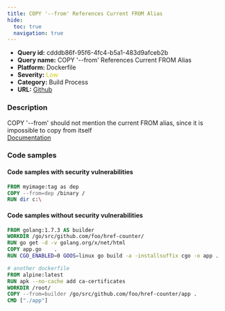 ```yaml
---
title: COPY '--from' References Current FROM Alias
hide:
  toc: true
  navigation: true
---
```


<style>
  .highlight .hll {
    background-color: #ff171742;
  }
  .md-content {
    max-width: 1100px;
    margin: 0 auto;
  }
</style>

-   **Query id:** cdddb86f-95f6-4fc4-b5a1-483d9afceb2b
-   **Query name:** COPY '--from' References Current FROM Alias
-   **Platform:** Dockerfile
-   **Severity:** <span style="color:#CC0">Low</span>
-   **Category:** Build Process
-   **URL:** [Github](https://github.com/Checkmarx/kics/tree/master/assets/queries/dockerfile/copy_from_references_current_from_alias)

### Description
COPY '--from' should not mention the current FROM alias, since it is impossible to copy from itself<br>
[Documentation](https://docs.docker.com/develop/develop-images/multistage-build/)

### Code samples
#### Code samples with security vulnerabilities
```dockerfile title="Positive test num. 1 - dockerfile file" hl_lines="2"
FROM myimage:tag as dep
COPY --from=dep /binary /
RUN dir c:\ 
```


#### Code samples without security vulnerabilities
```dockerfile title="Negative test num. 1 - dockerfile file"
FROM golang:1.7.3 AS builder
WORKDIR /go/src/github.com/foo/href-counter/
RUN go get -d -v golang.org/x/net/html
COPY app.go    .
RUN CGO_ENABLED=0 GOOS=linux go build -a -installsuffix cgo -o app .

# another dockerfile
FROM alpine:latest
RUN apk --no-cache add ca-certificates
WORKDIR /root/
COPY --from=builder /go/src/github.com/foo/href-counter/app .
CMD ["./app"]

```
